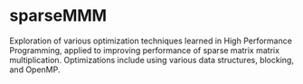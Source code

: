 # sparseMMM

Exploration of various optimization techniques learned in High Performance Programming,
applied to improving performance of sparse matrix matrix multiplication. 
Optimizations include using various data structures, blocking, and OpenMP. 
